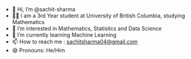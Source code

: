 - 👋 Hi, I’m @sachit-sharma
- 👨‍🎓 I am a 3rd Year student at University of British Columbia, studying Mathematics
- 👀 I’m interested in Mathematics, Statisitcs and Data Science
- 🌱 I’m currently learning Machine Learning
- 📫 How to reach me : sachitsharma04@gmail.com
- 😄 Pronouns: He/Him


<!---
sachit-sharma/sachit-sharma is a ✨ special ✨ repository because its `README.md` (this file) appears on your GitHub profile.
You can click the Preview link to take a look at your changes.
--->
